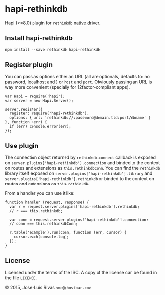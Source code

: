 hapi-rethinkdb
==============

Hapi (>=8.0) plugin for `rethinkdb` [native driver](https://www.npmjs.com/package/rethinkdb).

Install hapi-rethinkdb
----------------------

    npm install --save rethinkdb hapi-rethinkdb

Register plugin
---------------

You can pass as options either an URL (all are optionals, defaults to: no password, localhost and ) or `host` and `port`. Obviously passing an URL is way more convenient (specially for 12factor-compliant apps).

    var Hapi = require('hapi');
    var server = new Hapi.Server();

    server.register({
      register: require('hapi-rethinkdb'),
      options: { url: 'rethinkdb://:password@domain.tld:port/dbname' }
    }, function (err) {
      if (err) console.error(err);
    });

Use plugin
----------

The connection object returned by `rethinkdb.connect` callback is exposed on `server.plugins['hapi-rethinkdb'].connection` and binded to the context on routes and extensions as `this.rethinkdbConn`. You can find the `rethinkdb` library itself exposed on `server.plugins['hapi-rethinkdb'].library` and `server.plugins['hapi-rethinkdb'].rethinkdb` or binded to the context on routes and extensions as `this.rethinkdb`.

From a handler you can use it like:

    function handler (request, response) {
      var r = request.server.plugins['hapi-rethinkdb'].rethinkdb;
      // r === this.rethinkdb;

      var conn = request.server.plugins['hapi-rethinkdb'].connection;
      // conn === this.rethinkdbConn;

      r.table('example').run(conn, function (err, cursor) {
        cursor.each(console.log);
      });
    }

License
-------

Licensed under the terms of the ISC. A copy of the license can be found in the file `LICENSE`.

© 2015, Jose-Luis Rivas `<me@ghostbar.co>`
